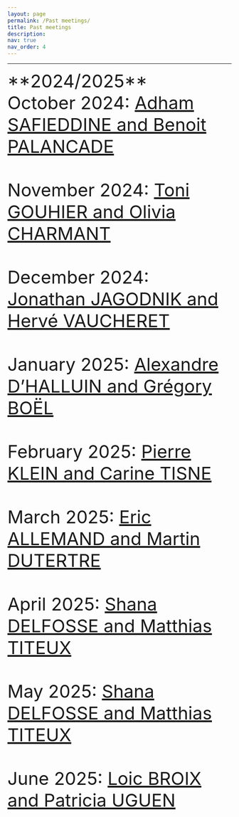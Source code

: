 ```yaml
---
layout: page
permalink: /Past meetings/
title: Past meetings
description:
nav: true
nav_order: 4
---
```


---
<span style="font-size: 40px;">
**2024/2025** <br>

<div class="event">
  <span class="event-date">October 2024</span>: 
  <a href="/speakers/October20242025/" class="event-speakers">Adham SAFIEDDINE and Benoit PALANCADE</a>
</div>
<br>
<div class="event">
  <span class="event-date">November 2024</span>: 
  <a href="/speakers/November20242025/" class="event-speakers">Toni GOUHIER and Olivia CHARMANT</a>
</div>
<br>
<div class="event">
  <span class="event-date">December 2024</span>: 
  <a href="/speakers/December20242025/" class="event-speakers">Jonathan JAGODNIK and Hervé VAUCHERET</a>
</div>
<br>
<div class="event">
  <span class="event-date">January 2025</span>: 
  <a href="/speakers/January/" class="event-speakers">Alexandre D’HALLUIN and Grégory BOËL</a>
</div>
<br>
<div class="event">
  <span class="event-date">February 2025</span>: 
  <a href="/speakers/fevrier20242025/" class="event-speakers">Pierre KLEIN and Carine TISNE</a>
</div>
<br>
<div class="event">
  <span class="event-date">March 2025</span>: 
  <a href="/speakers/mars20242025/" class="event-speakers">Eric ALLEMAND and Martin DUTERTRE</a>
</div>
<br>
<div class="event">
  <span class="event-date">April 2025</span>: 
   <a href="/speakers/mai20242025/" class="event-speakers">Shana DELFOSSE and Matthias TITEUX</a>
</div>
<br>
<div class="event">
  <span class="event-date">May 2025</span>: 
  <a href="/speakers/mai20242025/" class="event-speakers">Shana DELFOSSE and Matthias TITEUX</a>
</div>
<br>
<div class="event">
  <span class="event-date">June 2025</span>: 
  <a href="/speakers/Juin20242025/" class="event-speakers">Loic BROIX and Patricia UGUEN </a>
</div>
<br><br><br>

